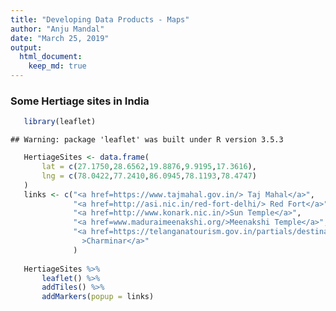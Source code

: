 ```yaml
---
title: "Developing Data Products - Maps"
author: "Anju Mandal"
date: "March 25, 2019"
output: 
  html_document:
    keep_md: true
---
```


### Some Hertiage sites in India 


```r
   library(leaflet)
```

```
## Warning: package 'leaflet' was built under R version 3.5.3
```

```r
   HertiageSites <- data.frame(
       lat = c(27.1750,28.6562,19.8876,9.9195,17.3616),
       lng = c(78.0422,77.2410,86.0945,78.1193,78.4747)
   )
   links <- c("<a href=https://www.tajmahal.gov.in/> Taj Mahal</a>",
              "<a href=http://asi.nic.in/red-fort-delhi/> Red Fort</a>",
              "<a href=http://www.konark.nic.in/>Sun Temple</a>",
              "<a href=www.maduraimeenakshi.org/>Meenakshi Temple</a>",
              "<a href=https://telanganatourism.gov.in/partials/destinations/heritage-spots/hyderabad/charminar.html
                >Charminar</a>"
              )
   
   HertiageSites %>%
       leaflet() %>%
       addTiles() %>%
       addMarkers(popup = links)
```

<!--html_preserve--><div id="htmlwidget-43d67e3891d31f99ae5b" style="width:672px;height:480px;" class="leaflet html-widget"></div>
<script type="application/json" data-for="htmlwidget-43d67e3891d31f99ae5b">{"x":{"options":{"crs":{"crsClass":"L.CRS.EPSG3857","code":null,"proj4def":null,"projectedBounds":null,"options":{}}},"calls":[{"method":"addTiles","args":["//{s}.tile.openstreetmap.org/{z}/{x}/{y}.png",null,null,{"minZoom":0,"maxZoom":18,"tileSize":256,"subdomains":"abc","errorTileUrl":"","tms":false,"noWrap":false,"zoomOffset":0,"zoomReverse":false,"opacity":1,"zIndex":1,"detectRetina":false,"attribution":"&copy; <a href=\"http://openstreetmap.org\">OpenStreetMap<\/a> contributors, <a href=\"http://creativecommons.org/licenses/by-sa/2.0/\">CC-BY-SA<\/a>"}]},{"method":"addMarkers","args":[[27.175,28.6562,19.8876,9.9195,17.3616],[78.0422,77.241,86.0945,78.1193,78.4747],null,null,null,{"interactive":true,"draggable":false,"keyboard":true,"title":"","alt":"","zIndexOffset":0,"opacity":1,"riseOnHover":false,"riseOffset":250},["<a href=https://www.tajmahal.gov.in/> Taj Mahal<\/a>","<a href=http://asi.nic.in/red-fort-delhi/> Red Fort<\/a>","<a href=http://www.konark.nic.in/>Sun Temple<\/a>","<a href=www.maduraimeenakshi.org/>Meenakshi Temple<\/a>","<a href=https://telanganatourism.gov.in/partials/destinations/heritage-spots/hyderabad/charminar.html\n                >Charminar<\/a>"],null,null,null,null,{"interactive":false,"permanent":false,"direction":"auto","opacity":1,"offset":[0,0],"textsize":"10px","textOnly":false,"className":"","sticky":true},null]}],"limits":{"lat":[9.9195,28.6562],"lng":[77.241,86.0945]}},"evals":[],"jsHooks":[]}</script><!--/html_preserve-->
